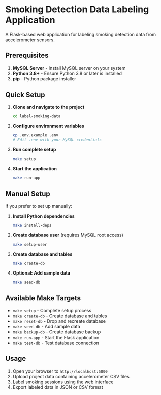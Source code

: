 # Smoking Detection Data Labeling Application

A Flask-based web application for labeling smoking detection data from accelerometer sensors.

## Prerequisites

1. **MySQL Server** - Install MySQL server on your system
2. **Python 3.8+** - Ensure Python 3.8 or later is installed
3. **pip** - Python package installer

## Quick Setup

1. **Clone and navigate to the project**
   ```bash
   cd label-smoking-data
   ```

2. **Configure environment variables**
   ```bash
   cp .env.example .env
   # Edit .env with your MySQL credentials
   ```

3. **Run complete setup**
   ```bash
   make setup
   ```

4. **Start the application**
   ```bash
   make run-app
   ```

## Manual Setup

If you prefer to set up manually:

1. **Install Python dependencies**
   ```bash
   make install-deps
   ```

2. **Create database user** (requires MySQL root access)
   ```bash
   make setup-user
   ```

3. **Create database and tables**
   ```bash
   make create-db
   ```

4. **Optional: Add sample data**
   ```bash
   make seed-db
   ```

## Available Make Targets

- `make setup` - Complete setup process
- `make create-db` - Create database and tables
- `make reset-db` - Drop and recreate database
- `make seed-db` - Add sample data
- `make backup-db` - Create database backup
- `make run-app` - Start the Flask application
- `make test-db` - Test database connection

## Usage

1. Open your browser to `http://localhost:5000`
2. Upload project data containing accelerometer CSV files
3. Label smoking sessions using the web interface
4. Export labeled data in JSON or CSV format
